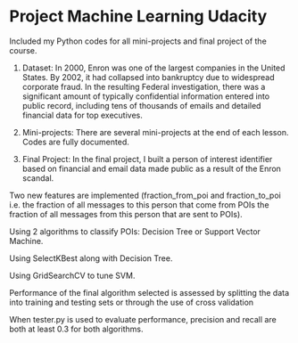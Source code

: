 # Project Machine Learning Udacity
Included my Python codes for all mini-projects and final project of the course. 

1. Dataset: 
In 2000, Enron was one of the largest companies in the United States. 
By 2002, it had collapsed into bankruptcy due to widespread corporate fraud. 
In the resulting Federal investigation, there was a significant amount of typically confidential information 
entered into public record, including tens of thousands of emails and detailed financial data for top executives. 

2. Mini-projects:
There are several mini-projects at the end of each lesson. Codes are fully documented.

3. Final Project:
In the final project, I built a person of interest identifier based on financial and email data made public 
as a result of the Enron scandal.

Two new features are implemented (fraction_from_poi and fraction_to_poi 
i.e. the fraction of all messages to this person that come from POIs
the fraction of all messages from this person that are sent to POIs).

Using 2 algorithms to classify POIs: Decision Tree or Support Vector Machine.

Using SelectKBest along with Decision Tree.

Using GridSearchCV to tune SVM.

Performance of the final algorithm selected is assessed by splitting the data into training and testing sets
or through the use of cross validation

When tester.py is used to evaluate performance, precision and recall are both at least 0.3 for both algorithms.

